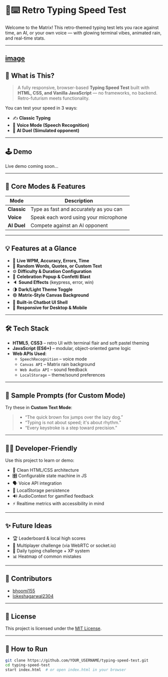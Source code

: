 # 🧠⌨️ Retro Typing Speed Test

Welcome to the Matrix! This retro-themed typing test lets you race against time, an AI, or your own voice — with glowing terminal vibes, animated rain, and real-time stats.

---
[image](https://github.com/bhoomi155/Retro-typing-speed-test/blob/fb9ef4172179dad00e395dbe8df84a91f1a54c10/Screenshot%202025-07-13%20145659.png)
---

## 📌 What is This?

> A fully responsive, browser-based **Typing Speed Test** built with **HTML, CSS, and Vanilla JavaScript** — no frameworks, no backend. Retro-futurism meets functionality.

You can test your speed in 3 ways:
- ✍️ **Classic Typing**
- 🎤 **Voice Mode (Speech Recognition)**
- 🤖 **AI Duel (Simulated opponent)**

---

## 🕹️ Demo

Live demo coming soon...

---

## 🚀 Core Modes & Features

| Mode       | Description                            |
|------------|----------------------------------------|
| **Classic**  | Type as fast and accurately as you can |
| **Voice**    | Speak each word using your microphone |
| **AI Duel**  | Compete against an AI opponent        |

---

## 💡 Features at a Glance

- 🔄 **Live WPM, Accuracy, Errors, Time**
- 🔁 **Random Words, Quotes, or Custom Text**
- ⚙️ **Difficulty & Duration Configuration**
- 🎉 **Celebration Popup & Confetti Blast**
- 🔈 **Sound Effects** (keypress, error, win)
- 🌗 **Dark/Light Theme Toggle**
- 🟢 **Matrix-Style Canvas Background**
- 🤖 **Built-in Chatbot UI Shell**
- 📱 **Responsive for Desktop & Mobile**

---

## 🛠️ Tech Stack

- **HTML5**, **CSS3** – retro UI with terminal flair and soft pastel theming
- **JavaScript (ES6+)** – modular, object-oriented game logic
- **Web APIs Used**:
  - `SpeechRecognition` – voice mode
  - `Canvas API` – Matrix rain background
  - `Web Audio API` – sound feedback
  - `LocalStorage` – theme/sound preferences

---

## 🧠 Sample Prompts (for Custom Mode)

Try these in **Custom Text Mode**:
> - “The quick brown fox jumps over the lazy dog.”
> - “Typing is not about speed; it's about rhythm.”
> - “Every keystroke is a step toward precision.”

---

## 🧑‍💻 Developer-Friendly

Use this project to learn or demo:

- 🧱 Clean HTML/CSS architecture  
- 🎛️ Configurable state machine in JS  
- 🗣️ Voice API integration  
- 💾 LocalStorage persistence  
- 🔊 AudioContext for gamified feedback  
- ⚡ Realtime metrics with accessibility in mind  

---

## ✨ Future Ideas

- 🏆 Leaderboard & local high scores  
- 👥 Multiplayer challenge (via WebRTC or socket.io)  
- 🧭 Daily typing challenge + XP system  
- 📊 Heatmap of common mistakes  

---

## 🤝 Contributors

- [bhoomi155](https://github.com/bhoomi155)  
- [lokeshagarwal2304](https://github.com/lokeshagarwal2304)

---

## 📜 License

This project is licensed under the [MIT License](LICENSE).

---

## 🚧 How to Run

```bash
git clone https://github.com/YOUR_USERNAME/typing-speed-test.git
cd typing-speed-test
start index.html  # or open index.html in your browser
